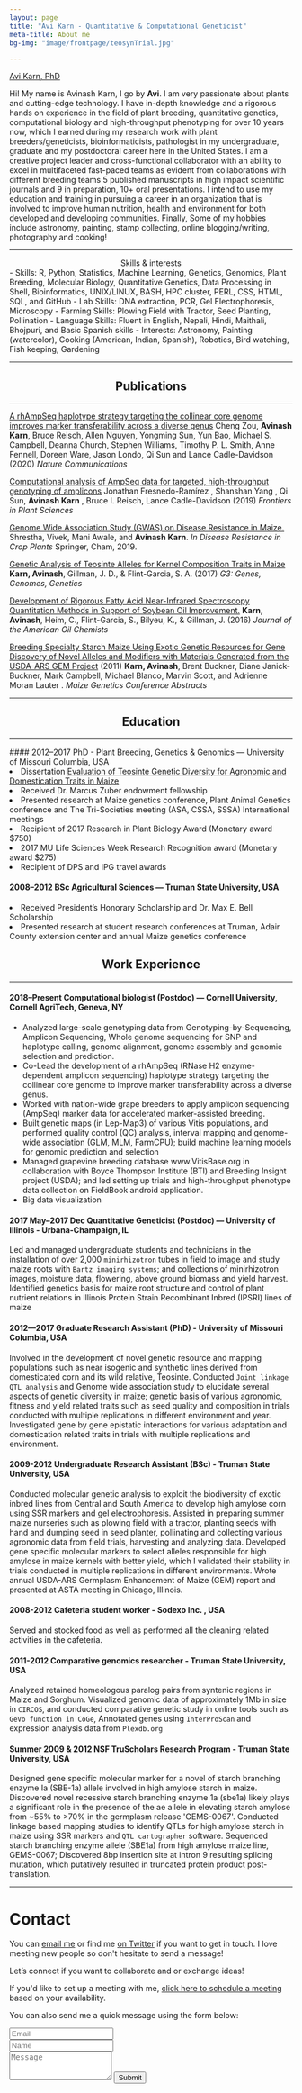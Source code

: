 ```yaml
---
layout: page
title: "Avi Karn - Quantitative & Computational Geneticist"
meta-title: About me
bg-img: "image/frontpage/teosynTrial.jpg"

---
```


<div id="aboutme-section">

<div class="LI-profile-badge"  data-version="v1" data-size="large" data-locale="en_US" data-type="horizontal" data-theme="light" data-vanity="avikarn"><a class="LI-simple-link" href='https://www.linkedin.com/in/avikarn?trk=profile-badge'>Avi Karn, PhD</a></div>

 
<script type="text/javascript" src="https://platform.linkedin.com/badges/js/profile.js" async defer></script>

<p class="about-text">
<span class="fa fa-briefcase about-icon"></span>
  Hi! My name is Avinash Karn, I go by <strong>Avi</strong>. I am very passionate about plants and cutting-edge technology. I have in-depth knowledge and a rigorous hands on experience in the field of plant breeding, quantitative genetics, computational biology and high-throughput phenotyping for over 10 years now, which I earned during my research work with plant breeders/geneticists, bioinformaticists, pathologist in my undergraduate, graduate and my postdoctoral career here in the United States. I am a creative project leader and cross-functional collaborator with an ability to excel in multifaceted fast-paced teams as evident from collaborations with different breeding teams 5 published manuscripts in high impact scientific journals and 9 in preparation, 10+ oral presentations. I intend to use my education and training in pursuing a career in an organization that is involved to improve human nutrition, health and environment for both developed and developing communities. Finally, Some of my hobbies include astronomy, painting, stamp collecting, online blogging/writing, photography and cooking!
</p>

<hr>
<center>Skills & interests</center>
</hr>
- Skills: R, Python, Statistics, Machine Learning, Genetics, Genomics, Plant Breeding, Molecular Biology, Quantitative Genetics, Data Processing in Shell, Bioinformatics, UNIX/LINUX, BASH, HPC cluster, PERL, CSS, HTML, SQL, and GitHub
-	Lab Skills: DNA extraction, PCR, Gel Electrophoresis, Microscopy
-	Farming Skills: Plowing Field with Tractor, Seed Planting, Pollination
-	Language Skills: Fluent in English, Nepali, Hindi, Maithali, Bhojpuri, and Basic Spanish skills
-	Interests: Astronomy, Painting (watercolor), Cooking (American, Indian, Spanish), Robotics, Bird watching, Fish keeping, Gardening


<hr>
<center> <h2> Publications </h2> </center> 
<hr>

<a href="https://www.nature.com/articles/s41467-019-14280-1"> A rhAmpSeq haplotype strategy targeting the collinear core genome improves marker transferability across a diverse genus</a>
Cheng Zou, __Avinash Karn__, Bruce Reisch, Allen Nguyen, Yongming Sun, Yun Bao, Michael S. Campbell, Deanna Church, Stephen Williams, Timothy P. L. Smith, Anne Fennell, Doreen Ware, Jason Londo, Qi Sun and Lance Cadle-Davidson
(2020) *Nature Communications*

<a href="https://www.frontiersin.org/articles/10.3389/fpls.2019.00599/full">Computational analysis of AmpSeq data for targeted, high-throughput genotyping of amplicons</a>
Jonathan Fresnedo-Ramírez , Shanshan Yang , Qi Sun, **Avinash Karn** , Bruce I. Reisch, Lance Cadle-Davidson (2019)
*Frontiers in Plant Sciences*

<a href="https://link.springer.com/chapter/10.1007/978-3-030-20728-1_6">Genome Wide Association Study (GWAS) on Disease Resistance in Maize. </a> Shrestha, Vivek, Mani Awale, and **Avinash Karn**. *In Disease Resistance in Crop Plants* Springer, Cham, 2019.

<a href="https://www.g3journal.org/content/7/4/1157.abstract"> Genetic Analysis of Teosinte Alleles for Kernel Composition Traits in Maize</a> **Karn, Avinash**, Gillman, J. D., & Flint-Garcia, S. A. (2017) 
*G3: Genes, Genomes, Genetics*

<a href="https://link.springer.com/article/10.1007/s11746-016-2916-4"> Development of Rigorous Fatty Acid Near-Infrared Spectroscopy Quantitation Methods in Support of Soybean Oil Improvement.</a>
**Karn, Avinash**, Heim, C., Flint-Garcia, S., Bilyeu, K., & Gillman, J. (2016)
*Journal of the American Oil Chemists*

<a href="https://www.ars.usda.gov/research/publications/publication/?seqNo115=263955">Breeding Specialty Starch Maize Using Exotic Genetic Resources for Gene Discovery of Novel Alleles and Modifiers with Materials Generated from the USDA-ARS GEM Project</a>  (2011)
**Karn, Avinash**, Brent Buckner, Diane Janick-Buckner, Mark Campbell, Michael Blanco, Marvin Scott, and Adrienne Moran Lauter .
*Maize Genetics Conference Abstracts*

<hr>
<center> <h2> Education </h2> </center> 
<hr>
#### 2012–2017 PhD - Plant Breeding, Genetics & Genomics — University of Missouri Columbia, USA
<li>Dissertation <a href="https://mospace.umsystem.edu/xmlui/handle/10355/61937">Evaluation of Teosinte Genetic Diversity for Agronomic and Domestication Traits in Maize</a> </li>
<li>Received Dr. Marcus Zuber endowment fellowship</li>
<li>Presented research at Maize genetics conference, Plant Animal Genetics conference and The Tri-Societies meeting (ASA, CSSA, SSSA)     International meetings</li>
<li>Recipient of 2017 Research in Plant Biology Award (Monetary award $750) </li>
<li>2017 MU Life Sciences Week Research Recognition award (Monetary award $275) </li>
<li>Recipient of DPS and IPG travel awards</li>

#### 2008–2012 BSc Agricultural Sciences — Truman State University, USA
<li>Received President’s Honorary Scholarship and Dr. Max E. Bell Scholarship</li>
<li>Presented research at student research conferences at Truman, Adair County extension center and annual Maize genetics conference</li>

<center> <h2> Work Experience </h2> </center>
<hr>

#### 2018–Present Computational biologist (Postdoc) — Cornell University, Cornell AgriTech, Geneva, NY

<ul>
  
<li>Analyzed large-scale genotyping data from Genotyping-by-Sequencing, Amplicon Sequencing, Whole genome sequencing for SNP and haplotype calling, genome alignment, genome assembly and genomic selection and prediction. </li>

<li>Co-Lead the development of a rhAmpSeq (RNase H2 enzyme-dependent amplicon sequencing) haplotype strategy targeting the collinear core genome to improve marker transferability across a diverse genus.</li>

<li>Worked with nation-wide grape breeders to apply amplicon sequencing (AmpSeq) marker data for accelerated marker-assisted breeding.</li>

<li>Built genetic maps (in Lep-Map3) of various Vitis populations, and performed quality control (QC) analysis, interval mapping and genome-wide association (GLM, MLM, FarmCPU); build machine learning models for genomic prediction and selection</li>

<li>Managed grapevine breeding database www.VitisBase.org in collaboration with Boyce Thompson Institute (BTI) and Breeding Insight project (USDA); and led setting up trials and high-throughput phenotype data collection on FieldBook android application.</li>

<li>Big data visualization </li>

</ul>

#### 2017 May–2017 Dec Quantitative Geneticist (Postdoc) — University of Illinois - Urbana-Champaign, IL

Led and managed undergraduate students and technicians in the installation of over 2,000 `minirhizotron` tubes in field to image and study maize roots with `Bartz imaging systems`; and collections of minirhizotron images, moisture data, flowering, above ground biomass and yield harvest. Identified genetics basis for maize root structure and control of plant nutrient relations in Illinois Protein Strain Recombinant Inbred (IPSRI) lines of maize

#### 2012—2017 Graduate Research Assistant (PhD) - University of Missouri Columbia, USA

Involved in the development of novel genetic resource and mapping populations such as near isogenic and synthetic lines derived from domesticated corn and its wild relative, Teosinte. Conducted `Joint linkage QTL analysis` and Genome wide association study to elucidate several aspects of genetic diversity in maize; genetic basis of various agronomic, fitness and yield related traits such as seed quality and composition in trials conducted with multiple replications in different environment and year. Investigated gene by gene epistatic interactions for various adaptation and domestication related traits in trials with multiple replications and environment.

#### 2009-2012 Undergraduate Research Assistant (BSc) - Truman State University, USA
Conducted molecular genetic analysis to exploit the biodiversity of exotic inbred lines from Central and South America to develop high amylose corn using SSR markers and gel electrophoresis. Assisted in preparing summer maize nurseries such as plowing field with a tractor, planting seeds with hand and dumping seed in seed planter, pollinating and collecting various agronomic data from field trials, harvesting and analyzing data. Developed gene specific molecular markers to select alleles responsible for high amylose in maize kernels with better yield, which I validated their stability in trials conducted in multiple replications in different environments. Wrote annual USDA-ARS Germplasm Enhancement of Maize (GEM) report and presented at ASTA meeting in Chicago, Illinois. 

#### 2008-2012 Cafeteria student worker - Sodexo Inc. , USA
Served and stocked food as well as performed all the cleaning related activities in the cafeteria.

#### 2011-2012 Comparative genomics researcher - Truman State University, USA
Analyzed retained homeologous paralog pairs from syntenic regions in Maize and Sorghum. Visualized genomic data of approximately 1Mb in size in `CIRCOS`, and conducted comparative genetic study in online tools such as `GeVo function in CoGe`, Annotated genes using `InterProScan` and expression analysis data from `Plexdb.org`

#### Summer 2009 & 2012 NSF TruScholars Research Program - Truman State University, USA
Designed gene specific molecular marker for a novel of starch branching enzyme Ia (SBE-1a) allele involved in high amylose starch in maize. Discovered novel recessive starch branching enzyme 1a (sbe1a) likely plays a significant role in the presence of the ae allele in elevating starch amylose from ~55% to >70% in the germplasm release 'GEMS-0067'. Conducted linkage based mapping studies to identify QTLs for high amylose starch in maize using SSR markers and `QTL cartographer` software. Sequenced starch branching enzyme allele (SBE1a) from high amylose maize line, GEMS-0067; Discovered 8bp insertion site at intron 9 resulting splicing mutation, which putatively resulted in truncated protein product post-translation.

<hr>

<div id="contactme-section">
<h1 id="contact">Contact</h1>

<p>You can <a href="mailto:avi.karn6@gmail.com?subject=Hello from AviKarn.com">email me</a> or find me <a href="https://twitter.com/avi_karn">on Twitter</a> if you want to get in touch. I love meeting new people so don't hesitate to send a message!</p>
<p>Let’s connect if you want to collaborate and or exchange ideas!</p>
<p>If you'd like to set up a meeting with me, <a href="https://calendly.com/avikarn">click here to schedule a meeting</a> based on your availability.</p>

<form action="https://formspree.io/akarn@mail.missouri.edu" method="POST" class="form" id="contact-form">
  <p>You can also send me a quick message using the form below:</p>
  <div class="row">
    <div class="col-xs-6">
      <input type="email" name="_replyto" class="form-control input-lg" placeholder="Email" title="Email">
    </div>
    <div class="col-xs-6">
      <input type="text" name="name" class="form-control input-lg" placeholder="Name" title="Name">
    </div>
  </div>
  <input type="hidden" name="_subject" value="New submission from AviKarn.com">
  <textarea type="text" name="content" class="form-control input-lg" placeholder="Message" title="Message" required="required" rows="3"></textarea>
  <input type="text" name="_gotcha" style="display:none">
  <input type="hidden" name="_next" value="./aboutme?message=Your message was sent successfully, thanks!" />
  <button type="submit" class="btn btn-lg btn-primary">Submit</button>
</form>

<p><script type="text/javascript" src="//ra.revolvermaps.com/0/0/6.js?i=0rn8vq73z9x&amp;m=7&amp;c=ff0000&amp;cr1=ffffff&amp;f=arial&amp;l=1" async="async"></script></p>

<script async src="//pagead2.googlesyndication.com/pagead/js/adsbygoogle.js"></script>
<script>
  (adsbygoogle = window.adsbygoogle || []).push({
    google_ad_client: "ca-pub-5126027065024936",
    enable_page_level_ads: true
  });
</script>

<!-- Global site tag (gtag.js) - Google Analytics -->
<script async src="https://www.googletagmanager.com/gtag/js?id=UA-123359651-1"></script>
<script>
  window.dataLayer = window.dataLayer || [];
  function gtag(){dataLayer.push(arguments);}
  gtag('js', new Date());
  gtag('config', 'UA-123359651-1');
</script>

